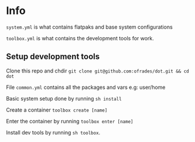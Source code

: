 # Info

`system.yml` is what contains flatpaks and base system configurations

`toolbox.yml` is what contains the development tools for work.

## Setup development tools

Clone this repo and chdir `git clone git@github.com:ofrades/dot.git && cd dot`

File `common.yml` contains all the packages and vars e.g: user/home

Basic system setup done by running `sh install`

Create a container `toolbox create [name]`

Enter the container by running `toolbox enter [name]`

Install dev tools by running `sh toolbox`.
